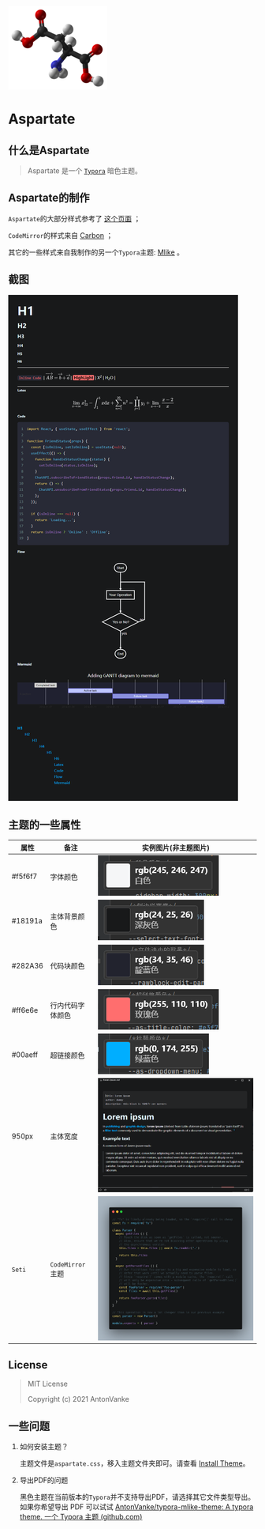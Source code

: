 ![Aspartate](_doc/200px-L-aspartic-acid-3D-balls.png)

# Aspartate

## 什么是Aspartate

> Aspartate 是一个 [`Typora`](https://typora.io/) 暗色主题。

## Aspartate的制作

`Aspartate`的大部分样式参考了 [这个页面](https://www.electronjs.org/zh/docs/latest/) ；

`CodeMirror`的样式来自 [Carbon](https://carbon.now.sh/?bg=rgba(171%2C+184%2C+195%2C+1)&t=seti&wt=none&l=auto&ds=true&dsyoff=20px&dsblur=68px&wc=true&wa=true&pv=56px&ph=56px&ln=false&fl=1&fm=Hack&fs=14px&lh=133%&si=false&es=2x&wm=false&code=(Typora)%0A(Aspartate)%0A(Theme)) ；

其它的一些样式来自我制作的另一个`Typora`主题:  [Mlike](https://github.com/AntonVanke/typora-mlike-theme) 。

## 截图

![](_doc/markdown-example.png)

## 主题的一些属性

| 属性    | 备注             | 实例图片(非主题图片)                 |
| ------- | ---------------- | ------------------------------------ |
| #f5f6f7 | 字体颜色         | ![](_doc/--text-color.png)           |
| #18191a | 主体背景颜色     | ![](_doc/--bg-color.png)             |
| #282A36 | 代码块颜色       | ![](_doc/--code-block-bg-color.png)  |
| #ff6e6e | 行内代码字体颜色 | ![](_doc/--as-inline-code-color.png) |
| #00aeff | 超链接颜色       | ![](_doc/--as-link-color.png)        |
| 950px   | 主体宽度         | ![](_doc/950px.png)                  |
| `Seti`  | `CodeMirror`主题 | ![](_doc/carbon-seti.png)            |

## License

> MIT License
>
> Copyright (c) 2021 AntonVanke

## 一些问题

1. 如何安装主题？

   主题文件是`aspartate.css`，移入主题文件夹即可。请查看   [Install Theme](https://theme.typora.io/doc/Install-Theme/)。

2. 导出PDF的问题

   黑色主题在当前版本的`Typora`并不支持导出PDF，请选择其它文件类型导出。如果你希望导出 PDF 可以试试   [AntonVanke/typora-mlike-theme: A typora theme. 一个 Typora 主题 (github.com)](https://github.com/AntonVanke/typora-mlike-theme)


